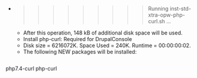 * >>>>>>>>> Running inst-std-xtra-opw-php-curl.sh ...
  * After this operation, 148 kB of additional disk space will be used.
  * Install php-curl: Required for DrupalConsole
  * Disk size = 6216072K. Space Used = 240K. Runtime = 00:00:00:02.
  * The following NEW packages will be installed:
  ```bash
php7.4-curl php-curl
  ```
